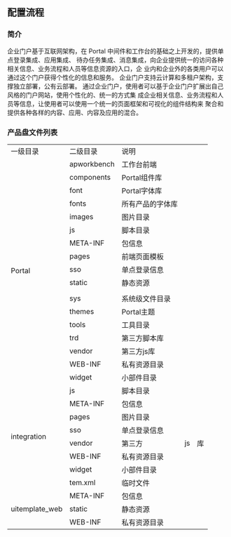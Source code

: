 ## 配置流程

### 简介
企业门户基于互联网架构，在 Portal 中间件和工作台的基础之上开发的，提供单点登录集成、应用集成、
待办任务集成、消息集成，向企业提供统一的访问各种相关信息、业务流程和人员等信息资源的入口，企
业内和企业外的各类用户可以通过这个门户获得个性化的信息和服务。
企业门户支持云计算和多租户架构，支撑独立部署，公有云部署。
通过企业门户，使用者可以基于企业门户扩展出自己风格的门户网站，使用个性化的、统一的方式集
成企业相关信息、业务流程和人员等信息，让使用者可以使用一个统一的页面框架和可视化的组件结构来
聚合和提供各种各样的内容、应用、内容及应用的混合。

### 产品盘文件列表

<table>
<tr><td>一级目录</td><td>二级目录</td><td>说明</td></tr>
<tr><td rowspan=18>Portal</td><td>apworkbench</td><td>工作台前端</td></tr>
<tr><td>components</td><td>Portal组件库</td></tr>
<tr><td>font</td><td>Portal字体库</td></tr>
<tr><td>fonts</td><td>所有产品的字体库</td></tr>
<tr><td>images</td><td>图片目录</td></tr>
<tr><td>js</td><td>脚本目录</td></tr>
<tr><td>META-INF</td><td>包信息</td></tr>
<tr><td>pages</td><td>前端页面模板</td></tr>
<tr><td>sso</td><td>单点登录信息</td></tr>
<tr><td>static</td><td>静态资源</td></tr>
<tr><td></td></tr>
<tr><td>sys</td><td>系统级文件目录</td></tr>
<tr><td>themes</td><td>Portal主题</td></tr>
<tr><td>tools</td><td>工具目录</td></tr>
<tr><td>trd</td><td>第三方脚本库</td></tr>
<tr><td>vendor</td><td>第三方js库</td></tr>
<tr><td>WEB-INF</td><td>私有资源目录</td></tr>
<tr><td>widget</td><td>小部件目录</td></tr>

<tr><td rowspan=8>integration</td><td>js</td><td>脚本目录</td></tr>
<tr><td>META-INF</td><td>包信息</td></tr>
<tr><td>pages</td><td>图片目录</td></tr>
<tr><td>sso</td><td>单点登录信息</td></tr>
<tr><td>vendor</td><td>第三方</td><td>js</td><td>库</td></tr>
<tr><td>WEB-INF</td><td>私有资源目录</td></tr>
<tr><td>widget</td><td>小部件目录</td></tr>
<tr><td>tem.xml</td><td>临时文件</td></tr>

<tr><td rowspan=3>uitemplate_web</td><td>META-INF</td><td>包信息</td></tr>
<tr><td>static</td><td>静态资源</td></tr>
<tr><td>WEB-INF</td><td>私有资源目录</td></tr>
</table>
